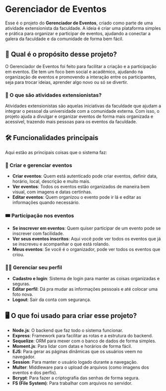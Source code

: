 
# Gerenciador de Eventos

Esse é o projeto do **Gerenciador de Eventos**, criado como parte de uma atividade extensionista da faculdade. A ideia é criar uma plataforma simples e prática para organizar e participar de eventos, ajudando a conectar a galera da faculdade e da comunidade de forma bem fácil.

## 🌟 Qual é o propósito desse projeto?

O Gerenciador de Eventos foi feito para facilitar a criação e a participação em eventos. Ele tem um foco bem social e acadêmico, ajudando na organização de eventos e promovendo a interação entre os participantes, seja para trocar ideias, aprender algo novo ou só se divertir.

### 🏫 O que são atividades extensionistas?

Atividades extensionistas são aquelas iniciativas da faculdade que ajudam a integrar o pessoal da universidade com a comunidade externa. Com isso, o projeto ajuda a divulgar e organizar eventos de forma mais organizada e acessível, trazendo mais pessoas para os eventos da faculdade.

## 🛠️ Funcionalidades principais

Aqui estão as principais coisas que o sistema faz:

### 📅 Criar e gerenciar eventos
- **Criar eventos**: Quem está autenticado pode criar eventos, definir data, horário, local, descrição e muito mais.
- **Ver eventos**: Todos os eventos estão organizados de maneira bem visual, com imagens e datas certinhas.
- **Editar eventos**: Quem organizou o evento pode ir lá e editar as informações quando necessário.

### 🎟️ Participação nos eventos
- **Se inscrever em eventos**: Quem quiser participar de um evento pode se inscrever com facilidade.
- **Ver seus eventos inscritos**: Aqui você pode ver todos os eventos que já se inscreveu e acompanhar o que está rolando.
- **Meus eventos**: Se você é o organizador, pode ver todos os eventos que criou.

### 🙋‍♂️ Gerenciar seu perfil
- **Cadastro e login**: Sistema de login para manter as coisas organizadas e seguras.
- **Editar perfil**: Dá pra mudar as informações pessoais e até colocar uma foto nova.
- **Logout**: Sair da conta com segurança.

## 🖥️ O que foi usado para criar esse projeto?

- **Node.js**: O backend que faz todo o sistema funcionar.
- **Express**: Framework para facilitar as rotas e a estrutura do backend.
- **Sequelize**: ORM para mexer com o banco de dados de forma simples.
- **Moment.js**: Para lidar com datas e horários de forma fácil.
- **EJS**: Para gerar as páginas dinâmicas que os usuários veem no navegador.
- **Session**: Para manter o usuário logado durante a navegação.
- **Multer**: Middleware para o upload de arquivos (como imagens dos eventos e dos perfis).
- **Bcrypt**: Para fazer a criptografia das senhas de forma segura.
- **FS (File System)**: Para trabalhar com arquivos no servidor.
